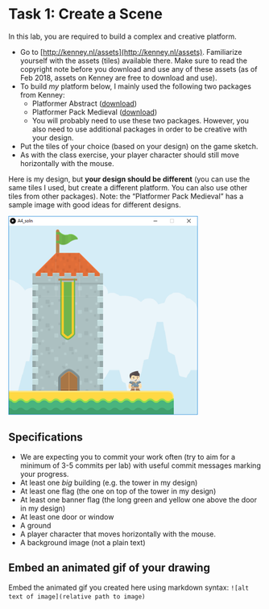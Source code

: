 # Task 1: Create a Scene

In this lab, you are required to build a complex and creative platform.
- Go to [http://kenney.nl/assets](http://kenney.nl/assets). Familiarize yourself with the assets (tiles) available there. Make sure to read the copyright note before you download and use any of these assets (as of Feb 2018, assets on Kenney are free to download and use).
- To build _my_ platform below, I mainly used the following two packages from Kenney: 
    - Platformer Abstract ([download](./platformer_abstract))
    - Platformer Pack Medieval ([download](./platformer_medieval))
    - You will probably need to use these two packages. However, you also need to use additional packages in order to be creative with your design. 
- Put the tiles of your choice (based on your design) on the game sketch.
- As with the class exercise, your player character should still move horizontally with the mouse. 

Here is my design, but **your design should be different** (you can use the same tiles I used, but create a different platform. You can also use other tiles from other packages). 
Note: the “Platformer Pack Medieval” has a sample image with good ideas for different designs.

![sample_solution](../images/sample_sol.png)

## Specifications

- We are expecting you to commit your work often (try to aim for a minimum of 3-5 commits per lab) with useful commit messages marking your progress.
- At least one _big_ building (e.g. the tower in my design)
- At least one flag (the one on top of the tower in my design)
- At least one banner flag (the long green and yellow one above the door in my design)
- At least one door or window
- A ground
- A player character that moves horizontally with the mouse.
- A background image (not a plain text)

## Embed an animated gif of your drawing

Embed the animated gif you created here using markdown syntax: `![alt text of image](relative path to image)`
